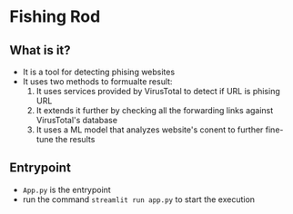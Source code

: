# Fishing Rod

## What is it?
- It is a tool for detecting phising websites
- It uses two methods to formualte result:
    1. It uses services provided by VirusTotal to detect if URL is phising URL
    2. It extends it further by checking all the forwarding links against VirusTotal's database
    3. It uses a ML model that analyzes website's conent to further fine-tune the results

## Entrypoint
- `App.py` is the entrypoint
- run the command `streamlit run app.py` to start the execution